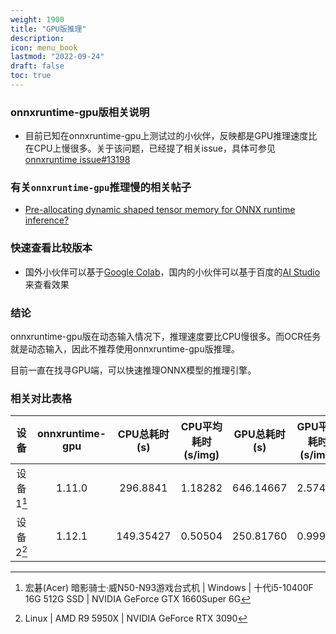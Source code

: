 ```yaml
---
weight: 1900
title: "GPU版推理"
description:
icon: menu_book
lastmod: "2022-09-24"
draft: false
toc: true
---
```


### onnxruntime-gpu版相关说明
- 目前已知在onnxruntime-gpu上测试过的小伙伴，反映都是GPU推理速度比在CPU上慢很多。关于该问题，已经提了相关issue，具体可参见[onnxruntime issue#13198](https://github.com/microsoft/onnxruntime/issues/13198)

### 有关`onnxruntime-gpu`推理慢的相关帖子
- [Pre-allocating dynamic shaped tensor memory for ONNX runtime inference?](https://stackoverflow.com/questions/75553839/pre-allocating-dynamic-shaped-tensor-memory-for-onnx-runtime-inference)

### 快速查看比较版本
- 国外小伙伴可以基于[Google Colab](https://colab.research.google.com/gist/SWHL/673c39bf07f4cc4ddcb0e196c3e378e6/testortinfer.ipynb)，国内的小伙伴可以基于百度的[AI Studio](https://aistudio.baidu.com/aistudio/projectdetail/4634684?contributionType=1&sUid=57084&shared=1&ts=1664700017761)来查看效果

### 结论
onnxruntime-gpu版在动态输入情况下，推理速度要比CPU慢很多。而OCR任务就是动态输入，因此不推荐使用onnxruntime-gpu版推理。

目前一直在找寻GPU端，可以快速推理ONNX模型的推理引擎。

### 相关对比表格
|设备|onnxruntime-gpu|CPU总耗时(s)|CPU平均耗时(s/img)|GPU总耗时(s)|GPU平均耗时(s/img)||
|:---:|:---:|:---:|:---:|:---:|:---:|:---:|
|设备1[^1]|1.11.0|296.8841|1.18282|646.14667|2.57429|
|设备2[^2]|1.12.1|149.35427|0.50504|250.81760|0.99927|

[^1]: 宏碁(Acer) 暗影骑士·威N50-N93游戏台式机 | Windows | 十代i5-10400F 16G 512G SSD | NVIDIA GeForce GTX 1660Super 6G

[^2]: Linux | AMD R9 5950X | NVIDIA GeForce RTX 3090
